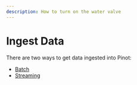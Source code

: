 ```yaml
---
description: How to turn on the water valve
---
```


# Ingest Data

There are two ways to get data ingested into Pinot:

* [Batch](batch/)
* [Streaming](streaming/)



